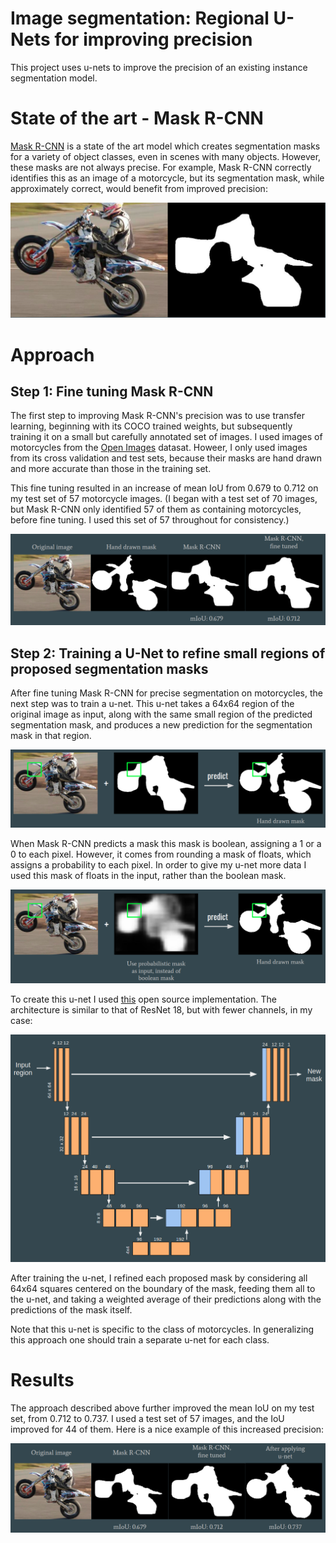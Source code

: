 # Image segmentation: Regional U-Nets for improving precision
This project uses u-nets to improve the precision of an existing instance segmentation model. 

# State of the art - Mask R-CNN
[Mask R-CNN](https://github.com/matterport/Mask_RCNN) is a state of the art model which creates segmentation masks for a variety of object classes, even in scenes with many objects. However, these masks are not always precise. For example, Mask R-CNN correctly identifies this as an image of a motorcycle, but its segmentation mask, while approximately correct, would benefit from improved precision: 

![Motorcycle mask](https://github.com/AlternatingSum/Image-segmentation/blob/master/static/First%20approximation.png?raw=true)

# Approach
## Step 1: Fine tuning Mask R-CNN
The first step to improving Mask R-CNN's precision was to use transfer learning, beginning with its COCO trained weights, but subsequently training it on a small but carefully annotated set of images. I used images of motorcycles from the [Open Images](https://opensource.google/projects/open-images-dataset) datasat. Howeer, I only used images from its cross validation and test sets, because their masks are hand drawn and more accurate than those in the training set. 

This fine tuning resulted in an increase of mean IoU from 0.679 to 0.712 on my test set of 57 motorcycle images. (I began with a test set of 70 images, but Mask R-CNN only identified 57 of them as containing motorcycles, before fine tuning. I used this set of 57 throughout for consistency.)

![Fine tuning](https://github.com/AlternatingSum/Image-segmentation/blob/master/static/Progression%20fine%20tuned.png?raw=true)

## Step 2: Training a U-Net to refine small regions of proposed segmentation masks
After fine tuning Mask R-CNN for precise segmentation on motorcycles, the next step was to train a u-net. This u-net takes a 64x64 region of the original image as input, along with the same small region of the predicted segmentation mask, and produces a new prediction for the segmentation mask in that region. 

![Regional U-Net](https://github.com/AlternatingSum/Image-segmentation/blob/master/static/Regional%20u-net.png?raw=true)

When Mask R-CNN predicts a mask this mask is boolean, assigning a 1 or a 0 to each pixel. However, it comes from rounding a mask of floats, which assigns a probability to each pixel. In order to give my u-net more data I used this mask of floats in the input, rather than the boolean mask. 

![Regional U-Net with floats](https://github.com/AlternatingSum/Image-segmentation/blob/master/static/Unet%20input%20diagram.png?raw=true)

To create this u-net I used [this](https://github.com/karolzak/keras-unet/blob/master/keras_unet/models/custom_unet.py) open source implementation. The architecture is similar to that of ResNet 18, but with fewer channels, in my case: 

![U-Net architecture](https://github.com/AlternatingSum/Image-segmentation/blob/master/static/U-net%20diagram.png?raw=true)

After training the u-net, I refined each proposed mask by considering all 64x64 squares centered on the boundary of the mask, feeding them all to the u-net, and taking a weighted average of their predictions along with the predictions of the mask itself. 

Note that this u-net is specific to the class of motorcycles. In generalizing this approach one should train a separate u-net for each class. 

# Results
The approach described above further improved the mean IoU on my test set, from 0.712 to 0.737. I used a test set of 57 images, and the IoU improved for 44 of them. Here is a nice example of this increased precision: 

![Post u-net](https://github.com/AlternatingSum/Image-segmentation/blob/master/static/U-net%20results.png?raw=true)
